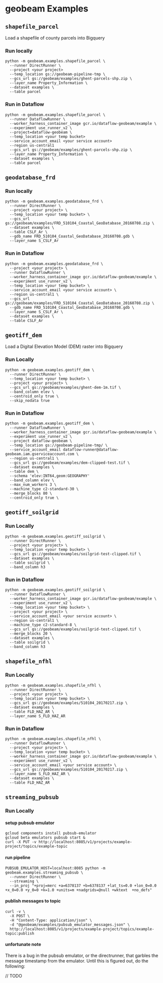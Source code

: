 # geobeam Examples

## `shapefile_parcel`

Load a shapefile of county parcels into Bigquery

### Run locally

```
python -m geobeam.examples.shapefile_parcel \
  --runner DirectRunner \
  --project <your project>
  --temp_location gs://geobeam-pipeline-tmp \
  --gcs_url gs://geobeam/examples/ghent-parcels-shp.zip \
  --layer_name Property_Information \
  --dataset examples \
  --table parcel
```

### Run in Dataflow

```
python -m geobeam.examples.shapefile_parcel \
  --runner DataflowRunner \
  --worker_harness_container_image gcr.io/dataflow-geobeam/example \
  --experiment use_runner_v2 \
  --project=dataflow-geobeam \
  --temp_location <your temp bucket>
  --service_account_email <your service account>
  --region us-central1
  --gcs_url gs://geobeam/examples/ghent-parcels-shp.zip \
  --layer_name Property_Information \
  --dataset examples \
  --table parcel
```

## `geodatabase_frd`

### Run locally

```
python -m geobeam.examples.geodatabase_frd \
  --runner DirectRunner \
  --project <your project> \
  --temp_location <your temp bucket> \
  --gcs_url gs://geobeam/examples/FRD_510104_Coastal_GeoDatabase_20160708.zip \
  --dataset examples \
  --table CSLF_Ar \
  --gdb_name FRD_510104_Coastal_GeoDatabase_20160708.gdb \
  --layer_name S_CSLF_Ar
```

### Run in Dataflow

```
python -m geobeam.examples.geodatabase_frd \
  --project <your project> \
  --runner DataflowRunner \
  --worker_harness_container_image gcr.io/dataflow-geobeam/example \
  --experiment use_runner_v2 \
  --temp_location <your temp bucket> \
  --service_account_email <your service account> \
  --region us-central1 \
  --gcs_url gs://geobeam/examples/FRD_510104_Coastal_GeoDatabase_20160708.zip \
  --gdb_name FRD_510104_Coastal_GeoDatabase_20160708.gdb \
  --layer_name S_CSLF_Ar \
  --dataset examples \
  --table CSLF_Ar
```

## `geotiff_dem`

Load a Digital Elevation Model (DEM) raster into Bigquery

### Run Locally

```
python -m geobeam.examples.geotiff_dem \
  --runner DirectRunner \
  --temp_location <your temp bucket> \
  --project <your project> \
  --gcs_url gs://geobeam/examples/ghent-dem-1m.tif \
  --band_column elev \
  --centroid_only true \
  --skip_nodata true
```

### Run in Dataflow

```
python -m geobeam.examples.geotiff_dem \
  --runner DataflowRunner \
  --worker_harness_container_image gcr.io/dataflow-geobeam/example \
  --experiment use_runner_v2 \
  --project dataflow-geobeam \
  --temp_location gs://geobeam-pipeline-tmp/ \
  --service_account_email dataflow-runner@dataflow-geobeam.iam.gserviceaccount.com \
  --region us-central1 \
  --gcs_url gs://geobeam/examples/dem-clipped-test.tif \
  --dataset examples \
  --table dem \
  --schema 'elev:INT64,geom:GEOGRAPHY'
  --band_column elev \
  --max_num_workers 3 \
  --machine_type c2-standard-30 \
  --merge_blocks 80 \
  --centroid_only true \
```


## `geotiff_soilgrid`

### Run Locally

```
python -m geobeam.examples.geotiff_soilgrid \
  --runner DirectRunner \
  --project <your project> \
  --temp_location <your temp bucket> \
  --gcs_url gs://geobeam/examples/soilgrid-test-clipped.tif \
  --dataset examples \
  --table soilgrid \
  --band_column h3
```


### Run in Dataflow

```
python -m geobeam.examples.geotiff_soilgrid \
  --runner DataflowRunner \
  --worker_harness_container_image gcr.io/dataflow-geobeam/example \
  --experiment use_runner_v2 \
  --temp_location <your temp bucket> \
  --project <your project> \
  --service_account_email <your service account> \
  --region us-central1 \
  --machine_type c2-standard-8 \
  --gcs_url gs://geobeam/examples/soilgrid-test-clipped.tif \
  --merge_blocks 20 \
  --dataset examples \
  --table soilgrid \
  --band_column h3
```

## `shapefile_nfhl`

### Run Locally

```
python -m geobeam.examples.shapefile_nfhl \
  --runner DirectRunner \
  --project <your project> \
  --temp_location <your temp bucket> \
  --gcs_url gs://geobeam/examples/510104_20170217.zip \
  --dataset examples \
  --table FLD_HAZ_AR \
  --layer_name S_FLD_HAZ_AR
```

### Run in Dataflow

```
python -m geobeam.examples.shapefile_nfhl \
  --runner DataflowRunner \
  --project <your project> \
  --temp_location <your temp bucket> \
  --worker_harness_container_image gcr.io/dataflow-geobeam/example \
  --experiment use_runner_v2 \
  --service_account_email <your service account> \
  --gcs_url gs://geobeam/examples/510104_20170217.zip \
  --layer_name S_FLD_HAZ_AR \
  --dataset examples \
  --table FLD_HAZ_AR
```

## `streaming_pubsub`

### Run Locally

#### setup pubsub emulator
```
gcloud components install pubsub-emulator
gcloud beta emulators pubsub start &
curl -X PUT -v http://localhost:8085/v1/projects/example-project/topics/example-topic
```

#### run pipeline
```
PUBSUB_EMULATOR_HOST=localhost:8085 python -m geobeam.examples.streaming_pubsub \
  --runner DirectRunner \
  --streaming \
  --in_proj "+proj=merc +a=6378137 +b=6378137 +lat_ts=0.0 +lon_0=0.0 +x_0=0.0 +y_0=0 +k=1.0 +units=m +nadgrids=@null +wktext  +no_defs"
```

#### publish messages to topic

```
curl -v \
  -X POST \
  -H "Content-Type: application/json" \
  -d "@geobeam/examples/pubsub_emulator_messages.json" \
  http://localhost:8085/v1/projects/example-project/topics/example-topic:publish
```

#### unfortunate note
There is a bug in the pubsub emulator, or the directrunner, that garbles the
message timestamp from the emulator. Until this is figured out, do the following:

// TODO

